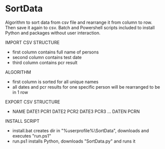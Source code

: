 # SortData

Algorithm to sort data from csv file and rearrange it from column to row. Then save it again to csv. Batch and Powershell scripts included to install Python and packages without user interaction.

IMPORT CSV STRUCTURE
- first column contains full name of persons
- second column contains test date
- third column contains pcr result

ALGORITHM
- first column is sorted for all unique names
- all dates and pcr results for one specific person will be rearranged to be in 1 row

EXPORT CSV STRUCTURE
- NAME DATE1 PCR1 DATE2 PCR2 DATE3 PCR3 ... DATEN PCRN

INSTALL SCRIPT
- install.bat creates dir in "%userprofile%\SortData", downloads and executes "run.ps1"
- run.ps1 installs Python, downloads "SortData.py" and runs it
